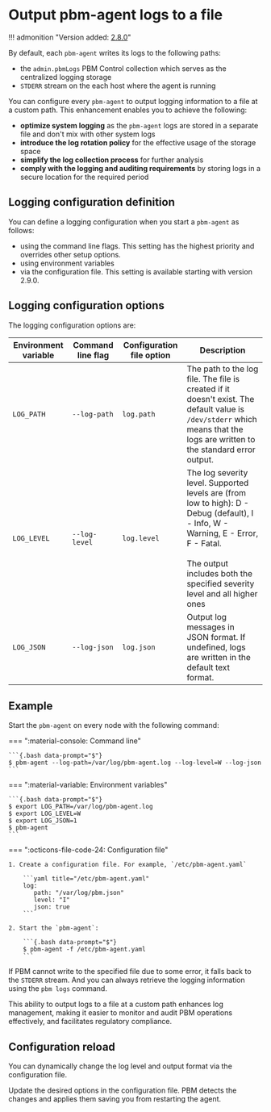 # Output pbm-agent logs to a file

!!! admonition "Version added: [2.8.0](../release-notes/2.8.0.md)"

By default, each `pbm-agent` writes its logs to the following paths:

* the `admin.pbmLogs` PBM Control collection which serves as the centralized logging storage
* `STDERR` stream on the each host where the agent is running

You can configure every `pbm-agent` to output logging information to a file at a custom path. This enhancement enables you to achieve the following:

* **optimize system logging** as the `pbm-agent` logs are stored in a separate file and don't mix with other system logs
* **introduce the log rotation policy** for the effective usage of the storage space 
* **simplify the log collection process** for further analysis
* **comply with the logging and auditing requirements** by storing logs in a secure location for the required period

## Logging configuration definition

You can define a logging configuration when you start a `pbm-agent` as follows:

* using the command line flags. This setting has the highest priority and overrides other setup options.
* using environment variables 
* via the configuration file. This setting is available starting with version 2.9.0.

## Logging configuration options

The logging configuration options are:

| Environment variable | Command line flag | Configuration file option |  Description | 
|----------------------|-------------------|-------------------|-------------|
| `LOG_PATH` | `--log-path` | `log.path` | The path to the log file. The file is created if it doesn't exist. The default value is `/dev/stderr` which means that the logs are written to the standard error output. |
| `LOG_LEVEL` | `--log-level` | `log.level`| The log severity level. Supported levels are (from low to high): D - Debug (default), I - Info, W - Warning, E - Error, F - Fatal.<br><br> The output includes both the specified severity level and all higher ones |
| `LOG_JSON`| `--log-json` | `log.json` | Output log messages in JSON format. If undefined, logs are written in the default text format. |

## Example

Start the `pbm-agent` on every node with the following command:


=== ":material-console: Command line"

	```{.bash data-prompt="$"}
	$ pbm-agent --log-path=/var/log/pbm-agent.log --log-level=W --log-json
	```

=== ":material-variable: Environment variables"

	```{.bash data-prompt="$"}
	$ export LOG_PATH=/var/log/pbm-agent.log
	$ export LOG_LEVEL=W
	$ export LOG_JSON=1
	$ pbm-agent
	```

=== ":octicons-file-code-24: Configuration file"

	1. Create a configuration file. For example, `/etc/pbm-agent.yaml`

    	```yaml title="/etc/pbm-agent.yaml"
        log:
           path: "/var/log/pbm.json"
           level: "I"
           json: true
    	```
    
    2. Start the `pbm-agent`:

        ```{.bash data-prompt="$"}
		$ pbm-agent -f /etc/pbm-agent.yaml
		```


If PBM cannot write to the specified file due to some error, it falls back to the `STDERR` stream. And you can always retrieve the logging information using the `pbm logs` command.

This ability to output logs to a file at a custom path enhances log management, making it easier to monitor and audit PBM operations effectively, and facilitates regulatory compliance.

## Configuration reload

You can dynamically change the log level and output format via the configuration file. 

Update the desired options in the configuration file. PBM detects the changes and applies them saving you from restarting the agent.